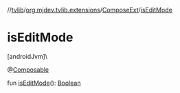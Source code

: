 //[tvlib](../../../index.md)/[org.mjdev.tvlib.extensions](../index.md)/[ComposeExt](index.md)/[isEditMode](is-edit-mode.md)

# isEditMode

[androidJvm]\

@[Composable](https://developer.android.com/reference/kotlin/androidx/compose/runtime/Composable.html)

fun [isEditMode](is-edit-mode.md)(): [Boolean](https://kotlinlang.org/api/latest/jvm/stdlib/kotlin/-boolean/index.html)
